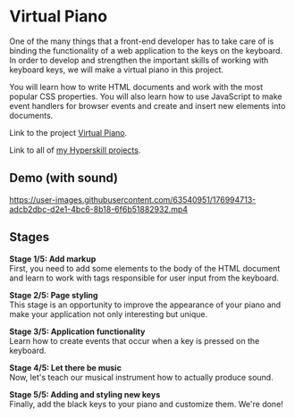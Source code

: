 # Virtual Piano
One of the many things that a front-end developer has to take care of is binding the functionality of a web application to the keys on the keyboard. In order to develop and strengthen the important skills of working with keyboard keys, we will make a virtual piano in this project.

You will learn how to write HTML documents and work with the most popular CSS properties. You will also learn how to use JavaScript to make event handlers for browser events and create and insert new elements into documents.

Link to the project [Virtual Piano](https://hyperskill.org/projects/101).

Link to all of [my Hyperskill projects](https://github.com/ana117/hyperskilll-projects).

## Demo (with sound)
https://user-images.githubusercontent.com/63540951/176994713-adcb2dbc-d2e1-4bc6-8b18-6f6b51882932.mp4

## Stages
**Stage 1/5: Add markup**\
First, you need to add some elements to the body of the HTML document and learn to work with tags responsible for user input from the keyboard.

**Stage 2/5: Page styling**\
This stage is an opportunity to improve the appearance of your piano and make your application not only interesting but unique.

**Stage 3/5: Application functionality**\
Learn how to create events that occur when a key is pressed on the keyboard.

**Stage 4/5: Let there be music**\
Now, let's teach our musical instrument how to actually produce sound.

**Stage 5/5: Adding and styling new keys**\
Finally, add the black keys to your piano and customize them. We're done!
